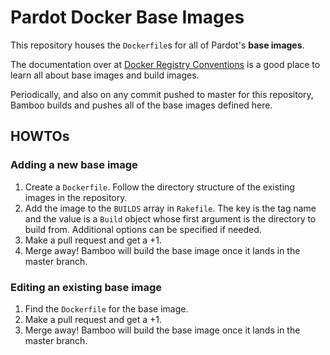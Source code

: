 # Pardot Docker Base Images

This repository houses the `Dockerfile`s for all of Pardot's **base images**.

The documentation over at [Docker Registry Conventions](https://confluence.dev.pardot.com/display/PTechops/Docker+Registry+Conventions) is a good place to learn all about base images and build images.

Periodically, and also on any commit pushed to master for this repository, Bamboo builds and pushes all of the base images defined here.

## HOWTOs

### Adding a new base image

1. Create a `Dockerfile`. Follow the directory structure of the existing images in the repository.
1. Add the image to the `BUILDS` array in `Rakefile`. The key is the tag name and the value is a `Build` object whose first argument is the directory to build from. Additional options can be specified if needed.
1. Make a pull request and get a +1.
1. Merge away! Bamboo will build the base image once it lands in the master branch.

### Editing an existing base image

1. Find the `Dockerfile` for the base image.
1. Make a pull request and get a +1.
1. Merge away! Bamboo will build the base image once it lands in the master branch.

